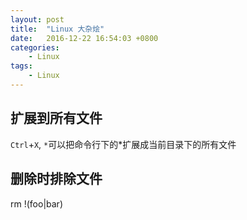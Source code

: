 ```yaml
---
layout: post
title:  "Linux 大杂烩"
date:   2016-12-22 16:54:03 +0800
categories:
    - Linux
tags:
    - Linux
---
```


## 扩展到所有文件

`Ctrl`+`X`, `*`可以把命令行下的*扩展成当前目录下的所有文件

<!-- more -->

## 删除时排除文件

rm !(foo|bar)
